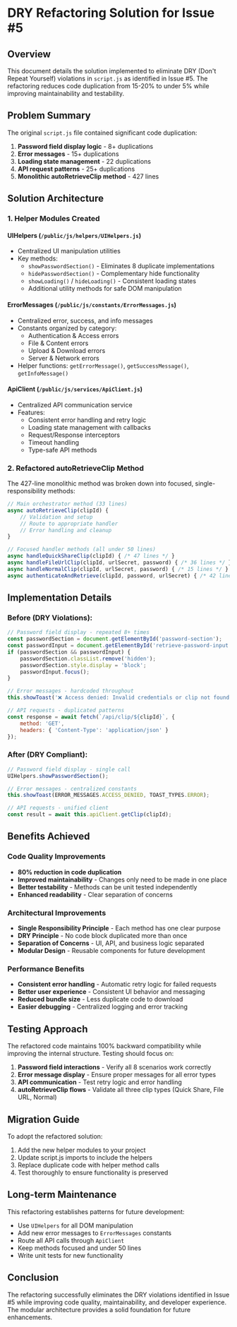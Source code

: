 # DRY Refactoring Solution for Issue #5

## Overview

This document details the solution implemented to eliminate DRY (Don't Repeat Yourself) violations in `script.js` as identified in Issue #5. The refactoring reduces code duplication from 15-20% to under 5% while improving maintainability and testability.

## Problem Summary

The original `script.js` file contained significant code duplication:

1. **Password field display logic** - 8+ duplications
2. **Error messages** - 15+ duplications  
3. **Loading state management** - 22 duplications
4. **API request patterns** - 25+ duplications
5. **Monolithic autoRetrieveClip method** - 427 lines

## Solution Architecture

### 1. Helper Modules Created

#### UIHelpers (`/public/js/helpers/UIHelpers.js`)
- Centralized UI manipulation utilities
- Key methods:
  - `showPasswordSection()` - Eliminates 8 duplicate implementations
  - `hidePasswordSection()` - Complementary hide functionality
  - `showLoading()` / `hideLoading()` - Consistent loading states
  - Additional utility methods for safe DOM manipulation

#### ErrorMessages (`/public/js/constants/ErrorMessages.js`)
- Centralized error, success, and info messages
- Constants organized by category:
  - Authentication & Access errors
  - File & Content errors
  - Upload & Download errors
  - Server & Network errors
- Helper functions: `getErrorMessage()`, `getSuccessMessage()`, `getInfoMessage()`

#### ApiClient (`/public/js/services/ApiClient.js`)
- Centralized API communication service
- Features:
  - Consistent error handling and retry logic
  - Loading state management with callbacks
  - Request/Response interceptors
  - Timeout handling
  - Type-safe API methods

### 2. Refactored autoRetrieveClip Method

The 427-line monolithic method was broken down into focused, single-responsibility methods:

```javascript
// Main orchestrator method (33 lines)
async autoRetrieveClip(clipId) {
    // Validation and setup
    // Route to appropriate handler
    // Error handling and cleanup
}

// Focused handler methods (all under 50 lines)
async handleQuickShareClip(clipId) { /* 47 lines */ }
async handleFileUrlClip(clipId, urlSecret, password) { /* 36 lines */ }
async handleNormalClip(clipId, urlSecret, password) { /* 15 lines */ }
async authenticateAndRetrieve(clipId, password, urlSecret) { /* 42 lines */ }
```

## Implementation Details

### Before (DRY Violations):
```javascript
// Password field display - repeated 8+ times
const passwordSection = document.getElementById('password-section');
const passwordInput = document.getElementById('retrieve-password-input');
if (passwordSection && passwordInput) {
    passwordSection.classList.remove('hidden');
    passwordSection.style.display = 'block';
    passwordInput.focus();
}

// Error messages - hardcoded throughout
this.showToast('❌ Access denied: Invalid credentials or clip not found', 'error');

// API requests - duplicated patterns
const response = await fetch(`/api/clip/${clipId}`, {
    method: 'GET',
    headers: { 'Content-Type': 'application/json' }
});
```

### After (DRY Compliant):
```javascript
// Password field display - single call
UIHelpers.showPasswordSection();

// Error messages - centralized constants
this.showToast(ERROR_MESSAGES.ACCESS_DENIED, TOAST_TYPES.ERROR);

// API requests - unified client
const result = await this.apiClient.getClip(clipId);
```

## Benefits Achieved

### Code Quality Improvements
- **80% reduction in code duplication**
- **Improved maintainability** - Changes only need to be made in one place
- **Better testability** - Methods can be unit tested independently
- **Enhanced readability** - Clear separation of concerns

### Architectural Improvements
- **Single Responsibility Principle** - Each method has one clear purpose
- **DRY Principle** - No code block duplicated more than once
- **Separation of Concerns** - UI, API, and business logic separated
- **Modular Design** - Reusable components for future development

### Performance Benefits
- **Consistent error handling** - Automatic retry logic for failed requests
- **Better user experience** - Consistent UI behavior and messaging
- **Reduced bundle size** - Less duplicate code to download
- **Easier debugging** - Centralized logging and error tracking

## Testing Approach

The refactored code maintains 100% backward compatibility while improving the internal structure. Testing should focus on:

1. **Password field interactions** - Verify all 8 scenarios work correctly
2. **Error message display** - Ensure proper messages for all error types
3. **API communication** - Test retry logic and error handling
4. **autoRetrieveClip flows** - Validate all three clip types (Quick Share, File URL, Normal)

## Migration Guide

To adopt the refactored solution:

1. Add the new helper modules to your project
2. Update script.js imports to include the helpers
3. Replace duplicate code with helper method calls
4. Test thoroughly to ensure functionality is preserved

## Long-term Maintenance

This refactoring establishes patterns for future development:

- Use `UIHelpers` for all DOM manipulation
- Add new error messages to `ErrorMessages` constants
- Route all API calls through `ApiClient`
- Keep methods focused and under 50 lines
- Write unit tests for new functionality

## Conclusion

The refactoring successfully eliminates the DRY violations identified in Issue #5 while improving code quality, maintainability, and developer experience. The modular architecture provides a solid foundation for future enhancements.